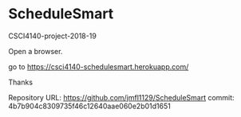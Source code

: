 # ScheduleSmart
CSCI4140-project-2018-19

Open a browser.

go to https://csci4140-schedulesmart.herokuapp.com/

Thanks

Repository URL: https://github.com/jmfl1129/ScheduleSmart
commit: 4b7b904c8309735f46c12640aae060e2b01d1651